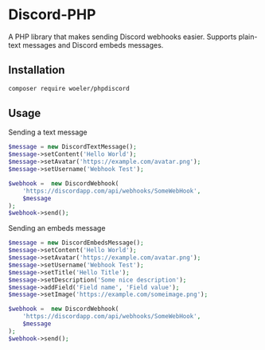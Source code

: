 # Discord-PHP
A PHP library that makes sending Discord webhooks easier. Supports plain-text messages and Discord embeds messages.

## Installation
```sh
composer require woeler/phpdiscord
```

## Usage
Sending a text message
```php
$message = new DiscordTextMessage();
$message->setContent('Hello World');
$message->setAvatar('https://example.com/avatar.png');
$message->setUsername('Webhook Test');

$webhook =  new DiscordWebhook(
    'https://discordapp.com/api/webhooks/SomeWebHook',
    $message
);
$webhook->send();
```

Sending an embeds message
```php
$message = new DiscordEmbedsMessage();
$message->setContent('Hello World');
$message->setAvatar('https://example.com/avatar.png');
$message->setUsername('Webhook Test');
$message->setTitle('Hello Title');
$message->setDescription('Some nice description');
$message->addField('Field name', 'Field value');
$message->setImage('https://example.com/someimage.png');

$webhook =  new DiscordWebhook(
    'https://discordapp.com/api/webhooks/SomeWebHook',
    $message
);
$webhook->send();
```